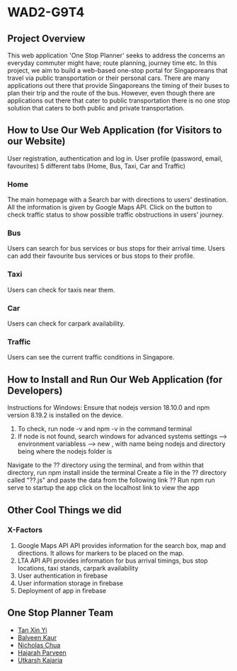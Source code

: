 # WAD2-G9T4

## Project Overview
This web application 'One Stop Planner' seeks to address the concerns an everyday commuter might have; route planning, journey time etc.
In this project, we aim to build a web-based one-stop portal for Singaporeans that travel via public transportation or their personal cars. There are many applications out there that provide Singaporeans the timing of their buses to plan their trip and the route of the bus. However, even though there are applications out there that cater to public transportation there is no one stop solution that caters to both public and private transportation. 

## How to Use Our Web Application (for Visitors to our Website)
User registration, authentication and log in.
User profile (password, email, favourites)
5 different tabs  (Home,  Bus, Taxi, Car and Traffic)

### Home
The main homepage with a Search bar with directions to users' destination. All the information is given by Google Maps API.
Click on the button to check traffic status to show possible traffic obstructions in users' journey.

### Bus
Users can search for bus services or bus stops for their arrival time.
Users can add their favourite bus services or bus stops to their profile.

### Taxi
Users can check for taxis near them.

### Car
Users can check for carpark availability.

### Traffic
Users can see the current traffic conditions in Singapore.

## How to Install and Run Our Web Application (for Developers)
Instructions for Windows:
Ensure that nodejs version 18.10.0 and npm version 8.19.2 is installed on the device.

1. To check, run node -v and npm -v in the command terminal
2. If node is not found, search windows for advanced systems settings --> environment variabless --> new , with name being nodejs and directory being where the nodejs folder is

Navigate to the ?? directory using the terminal, and from within that directory, run npm install inside the terminal
Create a file in the ?? directory called "??.js" and paste the data from the following link ??
Run npm run serve to startup the app
click on the localhost link to view the app

## Other Cool Things we did
### X-Factors
1. Google Maps API 
 API provides information for the search box, map and directions. It allows for markers to be placed on the map.
2. LTA API
 API provides information for bus arrival timings, bus stop locations, taxi stands, carpark availability
3. User authentication in firebase
4. User information storage in firebase
5. Deployment of app in firebase


## One Stop Planner Team
- [Tan Xin Yi](https://github.com/xinyitann)
- [Balveen Kaur](https://github.com/balveen01)
- [Nicholas Chua](https://github.com/nicodelasc)
- [Hajarah Parveen](https://github.com/hajparv)
- [Utkarsh Kajaria](https://github.com/utkarshk03)